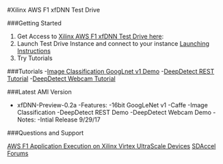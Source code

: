 #Xilinx AWS F1 xfDNN Test Drive

###Getting Started 

1. Get Access to [Xilinx AWS F1 xfDNN Test Drive here][]: 
2. Launch Test Drive Instance and connect to your instance
	[Launching Instructions][]
3. Try Tutorials

###Tutorials
-[Image Classification GoogLnet v1 Demo][]
-[DeepDetect REST Tutorial][]
-[DeepDetect Webcam Tutorial][]



###Latest AMI Version

- xfDNN-Preview-0.2a 
	-Features:
		-16bit GoogLeNet v1 
		-Caffe
		-Image Classification
		-DeepDetect REST Demo
		-DeepDetect Webcam Demo
	-Notes:
		-Intial Release 9/29/17 
		
###Questions and Support 

[AWS F1 Application Execution on Xilinx Virtex UltraScale Devices][]
[SDAccel Forums][]










[Xilinx AWS F1 xfDNN Test Drive here]: https://www.xilinx.com/applications/megatrends/machine-learning/aws-f1-test-drive.html
[Launching Instructions]: launching_instance.md
[Image Classification GoogLnet v1 Demo]:imageclassification.md
[DeepDetect REST Tutorial]:deepdetect_rest.md 
[DeepDetect Webcam Tutorial]:deepdetect_webcam.md

[AWS F1 Application Execution on Xilinx Virtex UltraScale Devices]: https://github.com/aws/aws-fpga/blob/master/SDAccel/README.md
[SDAccel Forums]: https://forums.xilinx.com/t5/SDAccel/bd-p/SDx
